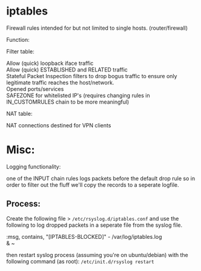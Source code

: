 # iptables
Firewall rules intended for but not limited to single hosts. (router/firewall)

Function:

Filter table:

Allow (quick) loopback iface traffic <br>
Allow (quick) ESTABLISHED and RELATED traffic <br>
Stateful Packet Inspection filters to drop bogus traffic to ensure only legitimate traffic reaches the host/network. <br>
Opened ports/services <br>
SAFEZONE for whitelisted IP's (requires changing rules in  IN_CUSTOMRULES chain to be more meaningful) <br>


NAT table:

 NAT connections destined for VPN clients


# Misc:

Logging functionality:

one of the INPUT chain rules logs packets before the default drop rule so in order to filter out the fluff we'll copy the records to a seperate logfile.

## Process:

Create the following file > `/etc/rsyslog.d/iptables.conf`
and use the following to log dropped packets in a seperate file from the syslog file.

  :msg, contains, "[IPTABLES-BLOCKED]" - /var/log/iptables.log <br>
    & ~
 
 
then restart syslog process (assuming you're on ubuntu/debian) with the following command (as root):
` /etc/init.d/rsyslog restart
`
